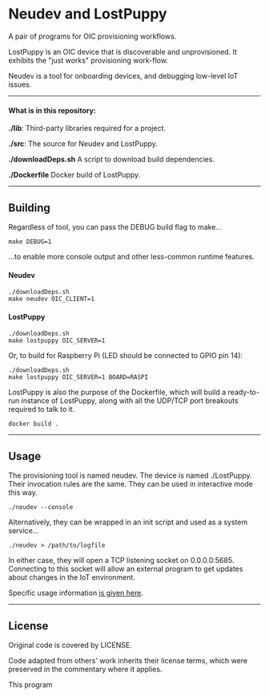 # Neudev and LostPuppy
A pair of programs for OIC provisioning workflows.

LostPuppy is an OIC device that is discoverable and unprovisioned. It exhibits the "just works" provisioning work-flow.

Neudev is a tool for onboarding devices, and debugging low-level IoT issues.

----------------------

#### What is in this repository:
**./lib**:  Third-party libraries required for a project.

**./src**:  The source for Neudev and LostPuppy.

**./downloadDeps.sh**   A script to download build dependencies.

**./Dockerfile**   Docker build of LostPuppy.



----------------------

## Building

Regardless of tool, you can pass the DEBUG build flag to make...

    make DEBUG=1

...to enable more console output and other less-common runtime features.    

#### Neudev

    ./downloadDeps.sh
    make neudev OIC_CLIENT=1

#### LostPuppy

    ./downloadDeps.sh
    make lostpuppy OIC_SERVER=1

Or, to build for Raspberry Pi (LED should be connected to GPIO pin 14):

    ./downloadDeps.sh
    make lostpuppy OIC_SERVER=1 BOARD=RASPI


LostPuppy is also the purpose of the Dockerfile, which will build a ready-to-run instance of LostPuppy, along with all the UDP/TCP port breakouts required to talk to it.

    docker build .

----------------------

## Usage
The provisioning tool is named neudev. The device is named ./LostPuppy. Their invocation rules are the same. They can be used in interactive mode this way.

    ./neudev --console

Alternatively, they can be wrapped in an init script and used as a system service...

    ./neudev > /path/to/logfile

In either case, they will open a TCP listening socket on 0.0.0.0:5685. Connecting to this socket will allow an external program to get updates about changes in the IoT environment.

Specific usage information [is given here](doc/HOWTO.md).



----------------------
## License
Original code is covered by LICENSE.

Code adapted from others' work inherits their license terms, which were preserved in the commentary where it applies.

This program
